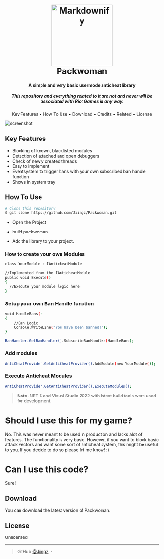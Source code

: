 

<h1 align="center">
  <br>
  <a href="http://www.amitmerchant.com/electron-markdownify"><img src="https://cdn1.iconfinder.com/data/icons/logos-brands-in-colors/231/among-us-player-pink-512.png" alt="Markdownify" width="200"></a>
  <br>
  Packwoman
  <br>
</h1>

<h4 align="center">A simple and very basic usermode anticheat library</h4>
<h5 align="center">This repository and everything related to it are not and never will be associated with Riot Games in any way.</h5>

<p align="center">
  <a href="#key-features">Key Features</a> •
  <a href="#how-to-use">How To Use</a> •
  <a href="#download">Download</a> •
  <a href="#credits">Credits</a> •
  <a href="#related">Related</a> •
  <a href="#license">License</a>
</p>

![screenshot](https://i.imgur.com/coWFdM5.png)

## Key Features

* Blocking of known, blacklisted modules
* Detection of attached and open debuggers
* Check of newly created threads
* Easy to implement
* Eventsystem to trigger bans with your own subscribed ban handle function
* Shows in system tray

## How To Use

```bash
# Clone this repository
$ git clone https://github.com/Jiingz/Packwoman.git
```
* Open the Project

* build packwoman

* Add the library to your project.

### How to create your own Modules
```bash
class YourModule : IAnticheatModule

//Implemented from the IAnticheatModule
public void Execute()
{
  //Execute your module logic here
}
```

### Setup your own Ban Handle function
```bash
void HandleBans()
{
    //Ban Logic
    Console.WriteLine("You have been banned!");
}

BanHandler.GetBanHandler().SubscribeBanHandler(HandleBans);
```
### Add modules
```bash
AntiCheatProvider.GetAntiCheatProvider().AddModule(new YourModule());
```
### Execute Anticheat Modules
```bash
AntiCheatProvider.GetAntiCheatProvider().ExecuteModules();
```

> **Note**
> .NET 6 and Visual Studio 2022 with latest build tools were used for development.

# Should I use this for my game?
No. This was never meant to be used in production and lacks alot of features. The functionality is very basic.
However, if you want to block basic attack vectors and want some sort of anticheat system, this might be useful to you.
If you decide to do so please let me know! :)

# Can I use this code?
Sure! 

## Download

You can [download](https://github.com/Jiingz/Packwoman/releases) the latest version of Packwoman.

## License

Unlicensed

---

> GitHub [@Jiingz](https://github.com/Jiingz/) &nbsp;&middot;&nbsp;

